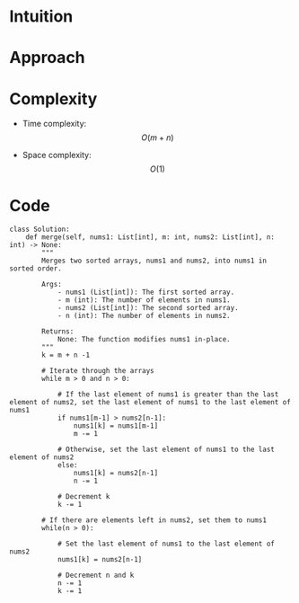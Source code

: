 # Intuition

<!-- Describe your first thoughts on how to solve this problem. -->

# Approach

<!-- Describe your approach to solving the problem. -->

# Complexity

- Time complexity: $$O(m + n)$$
<!-- Add your time complexity here, e.g. $$O(n)$$ -->

- Space complexity: $$O(1)$$
<!-- Add your space complexity here, e.g. $$O(n)$$ -->

# Code

```python3 []
class Solution:
    def merge(self, nums1: List[int], m: int, nums2: List[int], n: int) -> None:
        """
        Merges two sorted arrays, nums1 and nums2, into nums1 in sorted order.

        Args:
            - nums1 (List[int]): The first sorted array.
            - m (int): The number of elements in nums1.
            - nums2 (List[int]): The second sorted array.
            - n (int): The number of elements in nums2.

        Returns:
            None: The function modifies nums1 in-place.
        """
        k = m + n -1

        # Iterate through the arrays
        while m > 0 and n > 0:

            # If the last element of nums1 is greater than the last element of nums2, set the last element of nums1 to the last element of nums1
            if nums1[m-1] > nums2[n-1]:
                nums1[k] = nums1[m-1]
                m -= 1

            # Otherwise, set the last element of nums1 to the last element of nums2
            else:
                nums1[k] = nums2[n-1]
                n -= 1

            # Decrement k
            k -= 1

        # If there are elements left in nums2, set them to nums1
        while(n > 0):

            # Set the last element of nums1 to the last element of nums2
            nums1[k] = nums2[n-1]

            # Decrement n and k
            n -= 1
            k -= 1
```
